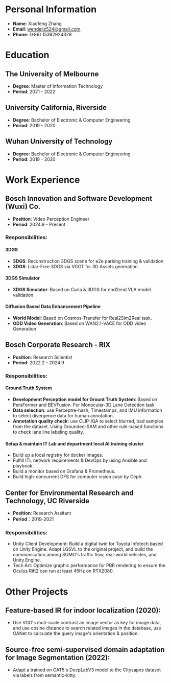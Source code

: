# Personal Information
- **Name**: Xiaofeng Zhang
- **Email**: wendellz524@gmail.com
- **Phone**: (+86) 15392924328

# Education
## The University of Melbourne
- **Degree**: Master of Information Technology
- **Period**: 2021 - 2022

## University California, Riverside
- **Degree**: Bachelor of Electronic & Computer Engineering
- **Period**: 2019 - 2020

## Wuhan University of Technology
- **Degree**: Bachelor of Electronic & Computer Engineering
- **Period**: 2019 - 2020

# Work Experience
## Bosch Innovation and Software Development (Wuxi) Co.
- **Position**: Video Perception Engineer
- **Period**: 2024.9 - Present
### **Responsibilities**:
#### 3DGS 
- **3DGS**: Reconstruction 3DGS scene for e2e parking training & validation
- **3DGS**: Lidar-Free 3DGS via VGGT for 3D Assets generation

#### 3DGS Simulator
- **3DGS Simulator**: Based on Carla & 3DGS for end2end VLA model validation
#### Diffusion Based Data Enhancement Pipeline
- **World Model**: Based on Cosmos-Transfer for Real2Sim2Real task.
- **ODD Video Generation**: Based on WAN2.1-VACE for ODD video Generation

## Bosch Corporate Research - RIX
- **Position**: Research Scientist
- **Period**: 2022.2 - 2024.9
### **Responsibilities**:
#### Ground Truth System
- **Development Perception model for Grount Truth System**: Based on PersFormer and BEVFusion. For Monocular-3D Lane Detection task
- **Data selection**: use Perceptre-hash, Timestamps, and IMU information to select divergence data for human annotation.
- **Annotation quality check**: use CLIP-IQA to select blurred, bad samples from the dataset. Using Grounded-SAM and other rule-based functions to check lane line labeling quality.
 
#### Setup & maintain IT Lab and department local AI training cluster
- Build up a local registry for docker images.
- Fulfill ITL network requirements & DevOps by using Ansible and playbook.
- Build a monitor based on Grafana & Prometheus.
- Build high-concurrent DFS for computer vision case by Ceph.

## Center for Environmental Research and Technology, UC Riverside
- **Position**: Research Assitant
- **Period**：2019-2021
### **Responsibilities**:
- Unity Client Development: Build a digital twin for Toyota Infotech based on Unity Engine. Adapt LGSVL to the original project, and build the communication among SUMO's traffic flow, real-world vehicles, and Unity Engine.
- Tech Art: Optimize graphic performance for PBR rendering to ensure the Oculus Rift2 can run at least 45Hz on RTX2080.

# Other Projects
## Feature-based IR for indoor localization (2020):
- Use VGG's muti-scale contrast an image vector as key for image data, and use cosine distance to search related images in the database, use OANet to calculate the query image's orientation & position.
## Source-free semi-supervised domain adaptation for Image Segmentation (2022):
- Adapt a trained on GAT5's DeepLabV3 model to the Citysapes dataset via labels from semantic-kitty. 

